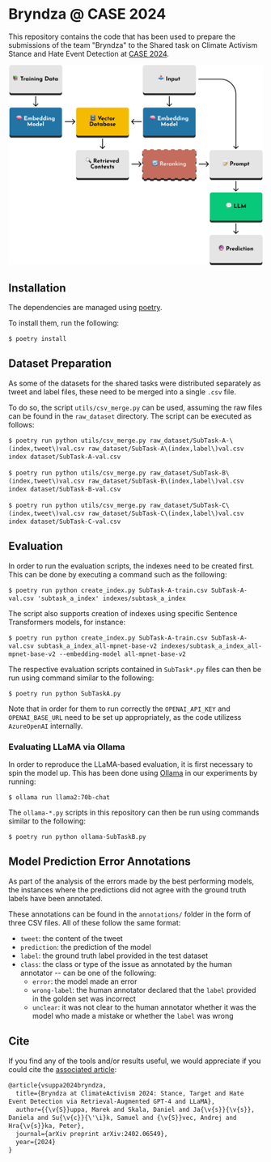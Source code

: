 # Bryndza @ CASE 2024

This repository contains the code that has been used to prepare the submissions
of the team "Bryndza" to the Shared task on Climate Activism Stance and Hate
Event Detection at [CASE 2024](https://emw.ku.edu.tr/case-2024/).

<p align="center">
  <img src="https://github.com/NaiveNeuron/bryndza-case-2024/blob/main/images/graph.png?raw=true" />
</p>


## Installation

The dependencies are managed using [poetry](https://python-poetry.org/).

To install them, run the following:

    $ poetry install

## Dataset Preparation

As some of the datasets for the shared tasks were distributed separately as
tweet and label files, these need to be merged into a single `.csv` file.

To do so, the script `utils/csv_merge.py` can be used, assuming the raw files
can be found in the `raw_dataset` directory. The script can be executed as
follows:

    $ poetry run python utils/csv_merge.py raw_dataset/SubTask-A-\(index,tweet\)val.csv raw_dataset/SubTask-A\(index,label\)val.csv index dataset/SubTask-A-val.csv

    $ poetry run python utils/csv_merge.py raw_dataset/SubTask-B\(index,tweet\)val.csv raw_dataset/SubTask-B\(index,label\)val.csv index dataset/SubTask-B-val.csv

    $ poetry run python utils/csv_merge.py raw_dataset/SubTask-C\(index,tweet\)val.csv raw_dataset/SubTask-C\(index,label\)val.csv index dataset/SubTask-C-val.csv

## Evaluation

In order to run the evaluation scripts, the indexes need to be created first.
This can be done by executing a command such as the following:

    $ poetry run python create_index.py SubTask-A-train.csv SubTask-A-val.csv 'subtask_a_index' indexes/subtask_a_index

The script also supports creation of indexes using specific Sentence
Transformers models, for instance:

    $ poetry run python create_index.py SubTask-A-train.csv SubTask-A-val.csv subtask_a_index_all-mpnet-base-v2 indexes/subtask_a_index_all-mpnet-base-v2 --embedding-model all-mpnet-base-v2

The respective evaluation scripts contained in `SubTask*.py` files can then be
run using command similar to the following:

    $ poetry run python SubTaskA.py

Note that in order for them to run correctly the `OPENAI_API_KEY` and
`OPENAI_BASE_URL` need to be set up appropriately, as the code utilizess
`AzureOpenAI` internally.

### Evaluating LLaMA via Ollama

In order to reproduce the LLaMA-based evaluation, it is first necessary to spin
the model up. This has been done using [Ollama](https://ollama.ai/) in our
experiments by running:

    $ ollama run llama2:70b-chat

The `ollama-*.py` scripts in this repository can then be run using commands
similar to the following:

    $ poetry run python ollama-SubTaskB.py

## Model Prediction Error Annotations

As part of the analysis of the errors made by the best performing models, the
instances where the predictions did not agree with the ground truth labels have
been annotated.

These annotations can be found in the `annotations/` folder in the form of
three CSV files. All of these follow the same format:

- `tweet`: the content of the tweet
- `prediction`: the prediction of the model
- `label`: the ground truth label provided in the test dataset
- `class`: the class or type of the issue as annotated by the human annotator -- can be one of the following:
    - `error`: the model made an error
    - `wrong-label`: the human annotator declared that the `label` provided in the golden set was incorrect
    - `unclear`: it was not clear to the human annotator whether it was the model who made a mistake or whether the `label` was wrong

## Cite

If you find any of the tools and/or results useful, we would appreciate if you
could cite the [associated article](https://arxiv.org/abs/2402.06549):

```
@article{vsuppa2024bryndza,
  title={Bryndza at ClimateActivism 2024: Stance, Target and Hate Event Detection via Retrieval-Augmented GPT-4 and LLaMA},
  author={{\v{S}}uppa, Marek and Skala, Daniel and Ja{\v{s}}{\v{s}}, Daniela and Su{\v{c}}{\'\i}k, Samuel and {\v{S}}vec, Andrej and Hra{\v{s}}ka, Peter},
  journal={arXiv preprint arXiv:2402.06549},
  year={2024}
}
```
